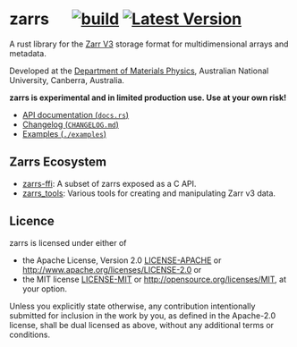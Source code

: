 # zarrs &emsp; [![build](https://github.com/LDeakin/zarrs/actions/workflows/ci.yml/badge.svg)](https://github.com/LDeakin/zarrs/actions/workflows/ci.yml) [![Latest Version](https://img.shields.io/crates/v/zarrs.svg)](https://crates.io/crates/zarrs)

A rust library for the [Zarr V3](https://zarr.dev) storage format for multidimensional arrays and metadata.

Developed at the [Department of Materials Physics](https://physics.anu.edu.au/research/mp/), Australian National University, Canberra, Australia.

**zarrs is experimental and in limited production use. Use at your own risk!**

- [API documentation (`docs.rs`)](https://docs.rs/zarrs/latest/zarrs/)
- [Changelog (`CHANGELOG.md`)](./CHANGELOG.md)
- [Examples (`./examples`)](./examples)

## Zarrs Ecosystem
- [zarrs-ffi](https://github.com/LDeakin/zarrs-ffi): A subset of zarrs exposed as a C API.
- [zarrs_tools](https://github.com/LDeakin/zarrs_tools): Various tools for creating and manipulating Zarr v3 data.

## Licence
zarrs is licensed under either of
 - the Apache License, Version 2.0 [LICENSE-APACHE](./LICENCE-APACHE) or <http://www.apache.org/licenses/LICENSE-2.0> or
 - the MIT license [LICENSE-MIT](./LICENCE-MIT) or <http://opensource.org/licenses/MIT>, at your option.

Unless you explicitly state otherwise, any contribution intentionally submitted for inclusion in the work by you, as defined in the Apache-2.0 license, shall be dual licensed as above, without any additional terms or conditions.
